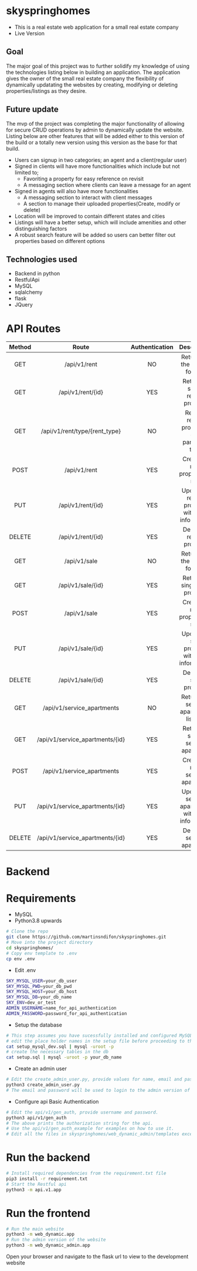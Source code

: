 # skyspringhomes
* This is a real estate web application for a small real estate company
* Live Version
   <to be updated>
## Goal
The major goal of this project was to further solidify my knowledge of using the technologies listing below in building an application. The application gives the owner of the small real estate company the flexibility of dynamically updatating the websites by creating, modifying or deleting properties/listings as they desire.

## Future update
The mvp of the project was completing the major functionality of allowing for secure CRUD operations by admin to dynamically update the website. Listing below are other features that will be added either to this version of the build or a totally new version using this version as the base for that build.
- Users can signup in two categories; an agent and a client(regular user)
- Signed in clients will have more functionalities which include but not limited to;
	* Favoriting a property for easy reference on revisit
	* A messaging section where clients can leave a message for an agent
- Signed in agents will also have more functionalities
	* A messaging section to interact with client messages
	* A section to manage their uploaded properties(Create, modify or delete)
- Location will be improved to contain different states and cities
- Listings will have a better setup, which will include amenities and other distinguishing factors
- A robust search feature will be added so users can better filter out properties based on different options

## Technologies used
- Backend in python
- RestfulApi
- MySQL
- sqlalchemy
- flask
- JQuery

# API Routes

| Method  |       Route                     | Authentication | Description                                           |
|:-------:|:-------------------------------:|:--------------:|:-----------------------------------------------------:|
|  GET    | /api/v1/rent                    |       NO       | Returns all the listings for rent                     |
|  GET    | /api/v1/rent/{id}               |       YES      | Returns a single rented property                      |
|  GET    | /api/v1/rent/type/{rent_type}   |       NO       | Returns rented properties of a particular type        |
|  POST   | /api/v1/rent                    |       YES      | Creates a new property for rent                       |
|  PUT    | /api/v1/rent/{id}               |       YES      | Updates a rented property with new information        |
|  DELETE | /api/v1/rent/{id}               |       YES      | Deletes a rented property                             |
|  GET    | /api/v1/sale                    |       NO       | Returns all the listings for sale                     |
|  GET    | /api/v1/sale/{id}               |       YES      | Returns a single sale property                        |
|  POST   | /api/v1/sale                    |       YES      | Creates a new property for sale                       |
|  PUT    | /api/v1/sale/{id}               |       YES      | Updates a sale property with new informatioin         |
|  DELETE | /api/v1/sale/{id}               |       YES      | Deletes a sale property                               |
|  GET    | /api/v1/service_apartments      |       NO       | Returns all service apartments listings               |
|  GET    | /api/v1/service_apartments/{id} |       YES      | Returns a single service apartment                    |
|  POST   | /api/v1/service_apartments      |       YES      | Creates a new service apartment                       |
|  PUT    | /api/v1/service_apartments/{id} |       YES      | Updates a service apartments with new information     |
|  DELETE | /api/v1/service_apartments/{id} |       YES      | Deletes a service apartment                           |

# Backend 

# Requirements
- MySQL
- Python3.8 upwards

```bash
# Clone the repo
git clone https://github.com/martinsndifon/skyspringhomes.git
# Move into the project directory
cd skyspringhomes/
# Copy env template to .env
cp env .env
```

- Edit .env
```bash
SKY_MYSQL_USER=your_db_user
SKY_MYSQL_PWD=your_db_pwd
SKY_MYSQL_HOST=your_db_host
SKY_MYSQL_DB=your_db_name
SKY_ENV=dev_or_test
ADMIN_USERNAME=name_for_api_authentication
ADMIN_PASSWORD=password_for_api_authentication
```

- Setup the database
```bash
# This step assumes you have sucessfully installed and configured MySQL 8.0.xx with root login
# edit the place holder names in the setup file before proceeding to the next step
cat setup_mysql_dev.sql | mysql -uroot -p
# create the necessary tables in the db
cat setup.sql | mysql -uroot -p your_db_name
```

- Create an admin user
```bash
# Edit the create_admin_user.py, provide values for name, email and password
python3 create_admin_user.py
# The email and password will be used to login to the admin version of the website
```

- Configure api Basic Authentication
```bash
# Edit the api/v1/gen_auth, provide username and password.
python3 api/v1/gen_auth
# The above prints the authorization string for the api.
# Use the api/v1/gen_auth_example for examples on how to use it.
# Edit all the files in skyspringhomes/web_dynamic_admin/templates except; 404.html, admin.html, footer.html and login.html to include the authentication string generated.
```

# Run the backend
```bash
# Install required dependencies from the requirement.txt file
pip3 install -r requirement.txt
# Start the Restful api
python3 -m api.v1.app
```

# Run the frontend
```bash
# Run the main website
python3 -m web_dynamic.app
# Run the admin version of the website
python3 -m web_dynamic_admin.app
```
Open your browser and navigate to the flask url to view to the development website